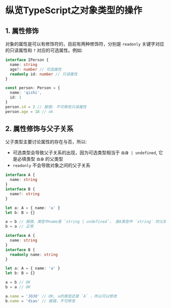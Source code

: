 # 纵览TypeScript之对象类型的操作

## 1. 属性修饰

对象的属性是可以有修饰符的，目前有两种修饰符，分别是 `readonly` 关键字对应的只读属性和 `?` 对应的可选属性。例如:

```ts
interface IPerson {
  name: string
  age?: number // 可选属性
  readonly id: number // 只读属性
}

const person: Person = {
  name: 'qishi',
  id: 1
}
person.id = 2 // 报错: 不可修改只读属性
person.age = 18 // ok
```

## 2. 属性修饰与父子关系

父子类型主要讨论属性的存在与否，所以:

- 可选类型会导致父子关系的出现，因为可选类型相当于 `自身 | undefined`, 它是必填类型 `自身` 的父类型
- `readonly` 不会导致对象之间的父子关系

```ts
interface A {
  name: string
}
interface B {
  name?: string
}

let a: A = { name: 'a' }
let b: B = {}

a = b // 报错，类型中name是 `string | undefined`， 是A类型中 `string` 的父类型，所以不能赋值
b = a // 正常
```

```ts
interface A {
  name: string
}
interface B {
  readonly name: string
}

let a: A = { name: 'a' }
let b: B = {}

a = b // OK
b = a // OK

a.name = 'JOJO' // OK, a的类型还是 `A` ，所以可以修改
b.name = 'diao' // 报错，不可修改
```
